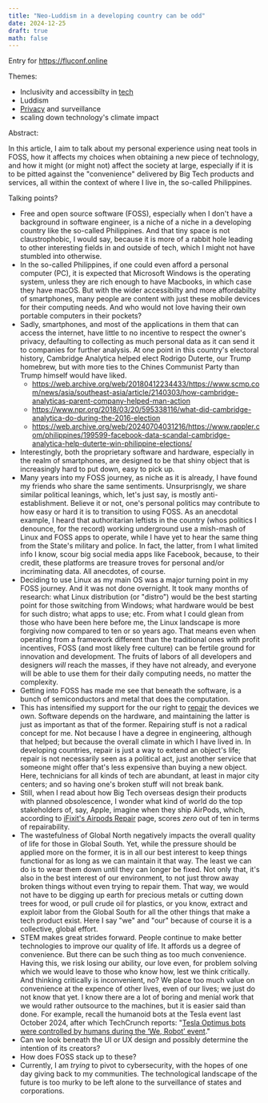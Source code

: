 ```yaml
---
title: "Neo-Luddism in a developing country can be odd"
date: 2024-12-25
draft: true
math: false
---
```


Entry for https://fluconf.online

Themes:
- Inclusivity and accessibilty in [tech](/technology)
- Luddism
- [Privacy](/privacy) and surveillance
- scaling down technology's climate impact

Abstract:

In this article, I aim to talk about my personal experience using neat
tools in FOSS, how it affects my choices when obtaining a new piece of
technology, and how it might (or might not) affect the society at large,
especially if it is to be pitted against the "convenience" delivered by
Big Tech products and services, all within the context of where I live
in, the so-called Philippines.

Talking points?
- Free and open source software (FOSS), especially when I don't have a
  background in software engineer, is a niche of a niche in a developing
  country like the so-called Philippines. And that tiny space is not
  claustrophobic, I would say, because it is more of a rabbit hole
  leading to other interesting fields in and outside of tech, which I
  might not have stumbled into otherwise.
- In the so-called Philippines, if one could even afford a personal
  computer (PC), it is expected that Microsoft Windows is the operating
  system, unless they are rich enough to have Macbooks, in which case
  they have macOS. But with the wider accessibilty and more affordabilty
  of smartphones, many people are content with just these mobile devices
  for their computing needs. And who would not love having their own
  portable computers in their pockets?
- Sadly, smartphones, and most of the applications in them that can
  access the internet, have little to no incentive to respect the
  owner's privacy, defaulting to collecting as much personal data as it
  can send it to companies for further analysis. At one point in this
  country's electoral history, Cambridge Analytica helped elect Rodrigo
  Duterte, our Trump homebrew, but with more ties to the Chines
  Communist Party than Trump himself would have liked.
    - https://web.archive.org/web/20180412234433/https://www.scmp.com/news/asia/southeast-asia/article/2140303/how-cambridge-analyticas-parent-company-helped-man-action
    - https://www.npr.org/2018/03/20/595338116/what-did-cambridge-analytica-do-during-the-2016-election
    - https://web.archive.org/web/20240704031216/https://www.rappler.com/philippines/199599-facebook-data-scandal-cambridge-analytica-help-duterte-win-philippine-elections/
- Interestingly, both the proprietary software and hardware, especially
  in the realm of smartphones, are designed to be that shiny object that
  is increasingly hard to put down, easy to pick up.
- Many years into my FOSS journey, as niche as it is already, I have
  found my friends who share the same sentiments. Unsurprisngly, we
  share similar political leanings, which, let's just say, is mostly
  anti-establishment. Believe it or not, one's personal politics may
  contribute to how easy or hard it is to transition to using FOSS. As
  an anecdotal example, I heard that authoritarian leftists  in the
  country (whos politics I denounce, for the record) working underground
  use a mish-mash of Linux and FOSS apps to operate, while I have yet to
  hear the same thing from the State's military and police. In fact, the
  latter, from I what limited info I know, scour big social media apps
  like Facebook, because, to their credit, these platforms are treasure
  troves for personal and/or incriminating data. All anecdotes, of
  course.
- Deciding to use Linux as my main OS was a major turning point in my
  FOSS journey. And it was not done overnight. It took many months of
  research: what Linux distribution (or "distro") would be the best
  starting point for those switching from Windows; what hardware would
  be best for such distro; what apps to use; etc. From what I could
  glean from those who have been here before me, the Linux landscape is
  more forgiving now compared to ten or so years ago. That means even
  when operating from a framework different than the traditional ones
  with profit incentives, FOSS (and most likely free culture) can be
  fertile ground for innovation and development. The fruits of labors of
  all developers and designers *will* reach the masses, if they have not
  already, and everyone will be able to use them for their daily
  computing needs, no matter the complexity.
- Getting into FOSS has made me see that beneath the software, is a
  bunch of semiconductors and metal that does the computation.
- This has intensified my support for the our right to [repair](/repair)
  the devices we own. Software depends on the hardware, and maintaining
  the latter is just as important as that of the former. Repairing stuff
  is not a radical concept for me. Not because I have a degree in
  engineering, although that helped; but because the overall climate in
  which I have lived in. In developing countries, repair is just a way
  to extend an object's life; repair is not necessarily seen as a
  political act, just another service that someone might offer that's
  less expensive than buying a new object. Here, technicians for all
  kinds of tech are abundant, at least in major city centers; and so
  having one's broken stuff will not break bank.
- Still, when I read about how Big Tech overseas design their products
  with planned obsolescence, I wonder what kind of world do the top
  stakeholders of, say, Apple, imagine when they ship AirPods, which,
  according to [iFixit's Airpods Repair](https://www.ifixit.com/Device/AirPods) page, scores *zero* out
  of ten in terms of repairability.
- The wastefulness of Global North negatively impacts the overall
  quality of life for those in Global South. Yet, while the pressure
  should be applied more on the former, it is in all our best interest
  to keep things functional for as long as we can maintain it that way.
  The least we can do is to wear them down until they can longer be
  fixed. Not only that, it's also in the best interest of our
  environment, to not just throw away broken things without even trying
  to repair them. That way, we would not have to be digging up earth for
  precious metals or cutting down trees for wood, or pull crude oil for
  plastics, or you know, extract and exploit labor from the Global South
  for all the other things that make a tech product exist. Here I say
  "we" and "our" because of course it is a collective, global effort.
- STEM makes great strides forward. People continue to make better
  technologies to improve our quality of life. It affords us a degree of
  convenience. But there can be such thing as too much convenience.
  Having this, we risk losing our ability, our love even, for problem
  solving which we would leave to those who know how, lest we think
  critically. And thinking critically is inconvenient, no? We place too
  much value on convenience at the expence of other lives, even of our
  lives; we just do not know that yet. I know there are a lot of boring
  and menial work that we would rather outsource to the machines, but it
  is easier said than done. For example, recall the humanoid bots at the
  Tesla event last October 2024, after which TechCrunch reports: "[Tesla Optimus bots were controlled by humans during the ‘We, Robot’ event](https://techcrunch.com/2024/10/14/tesla-optimus-bots-were-controlled-by-humans-during-the-we-robot-event/)."
- Can we look beneath the UI or UX design and possibly determine the
  intention of its creators?
- How does FOSS stack up to these?
- Currently, I am *trying* to pivot to cybersecurity, with the hopes of
  one day giving back to my communities. The technological landscape of
  the future is too murky to be left alone to the surveillance of states
  and corporations.
